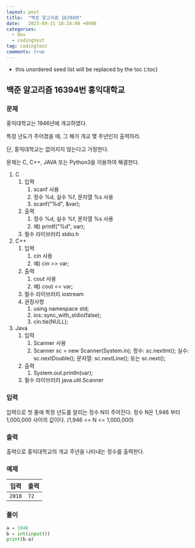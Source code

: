 ```yaml
---
layout: post
title:  "백준 알고리즘 16394번"
date:   2023-09-21 18:24:00 +0900
categories:
  - Dev
  - codingtest
tag: codingtest
comments: true
---
```


* this unordered seed list will be replaced by the toc
{:toc}

## 백준 알고리즘 16394번 홍익대학교

### 문제

홍익대학교는 1946년에 개교하였다.

특정 년도가 주어졌을 때, 그 해가 개교 몇 주년인지 출력하라.

단, 홍익대학교는 없어지지 않는다고 가정한다.

문제는 C, C++, JAVA 또는 Python3을 이용하여 해결한다.

1. C
    1. 입력
        1. scanf 사용
        2. 정수 %d, 실수 %f, 문자열 %s 사용
        3. scanf("%d", &var);
    2. 출력
        1. 정수 %d, 실수 %f, 문자열 %s 사용
        2. 예) printf("%d", var);
    3. 필수 라이브러리 stdio.h
2. C++
    1. 입력
        1. cin 사용
        2. 예) cin >> var;
    2. 출력
        1. cout 사용
        2. 예) cout << var;
    3. 필수 라이브러리 iostream
    4. 권장사항
        1. using namespace std;
        2. ios::sync_with_stdio(false);
        3. cin.tie(NULL);
3. Java
    1. 입력
        1. Scanner 사용
        2. Scanner sc = new Scanner(System.in); 정수: sc.nextInt(); 실수: sc.nextDouble(); 문자열: sc.nextLine(); 또는 sc.next();
    2. 출력
        1. System.out.println(var);
    3. 필수 라이브러리 java.util.Scanner

### 입력

입력으로 첫 줄에 특정 년도를 알리는 정수 N이 주어진다. 정수 N은 1,946 부터 1,000,000 사이의 값이다. (1,946 <= N <= 1,000,000)

### 출력

출력으로 홍익대학교의 개교 주년을 나타내는 정수를 출력한다.

### 예제

| 입력 | 출력 |
| --- | --- |
| `2018` | `72` |

### 풀이

```py
a = 1946
b = int(input())
print(b-a)
```
